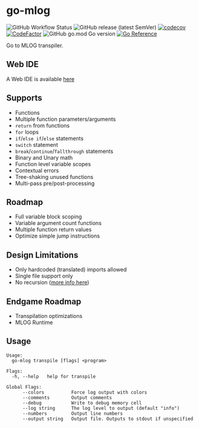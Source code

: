 # go-mlog

![GitHub Workflow Status](https://img.shields.io/github/workflow/status/vilsol/go-mlog/build)
![GitHub release (latest SemVer)](https://img.shields.io/github/v/release/vilsol/go-mlog)
[![codecov](https://codecov.io/gh/Vilsol/go-mlog/branch/master/graph/badge.svg?token=LFNKYWS0N2)](https://codecov.io/gh/Vilsol/go-mlog)
[![CodeFactor](https://www.codefactor.io/repository/github/vilsol/go-mlog/badge)](https://www.codefactor.io/repository/github/vilsol/go-mlog)
![GitHub go.mod Go version](https://img.shields.io/github/go-mod/go-version/vilsol/go-mlog)
[![Go Reference](https://pkg.go.dev/badge/github.com/Vilsol/go-mlog.svg)](https://pkg.go.dev/github.com/Vilsol/go-mlog)

Go to MLOG transpiler.

## Web IDE

A Web IDE is available [here](https://vilsol.github.io/go-mlog-web/?1)

## Supports

* Functions
* Multiple function parameters/arguments
* `return` from functions
* `for` loops
* `if`/`else if`/`else` statements
* `switch` statement
* `break`/`continue`/`fallthrough` statements
* Binary and Unary math
* Function level variable scopes
* Contextual errors
* Tree-shaking unused functions
* Multi-pass pre/post-processing

## Roadmap

* Full variable block scoping
* Variable argument count functions
* Multiple function return values
* Optimize simple jump instructions

## Design Limitations

* Only hardcoded (translated) imports allowed
* Single file support only
* No recursion ([more info here](RECURSION.md))

## Endgame Roadmap

* Transpilation optimizations
* MLOG Runtime

## Usage

```
Usage:
  go-mlog transpile [flags] <program>

Flags:
  -h, --help   help for transpile

Global Flags:
      --colors          Force log output with colors
      --comments        Output comments
      --debug           Write to debug memory cell
      --log string      The log level to output (default "info")
      --numbers         Output line numbers
      --output string   Output file. Outputs to stdout if unspecified
```